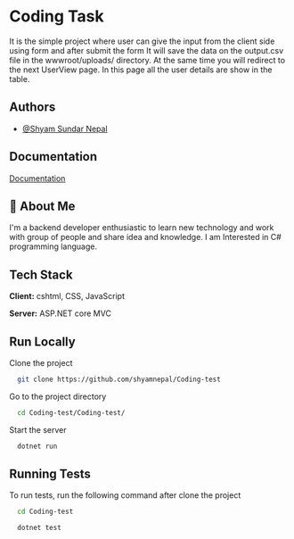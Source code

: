 # Coding Task

It is the simple project where user can give the input from the client side using form and after submit the form It will save the data on the output.csv file in the wwwroot/uploads/ directory. At the same time you will redirect to the next UserView page. In this page all the user details are show in the table. 





## Authors

- [@Shyam Sundar Nepal](https://github.com/shyamnepal/Coding-test)


## Documentation

[Documentation](https://linktodocumentation)


## 🚀 About Me
I'm a backend developer enthusiastic to learn new technology and work with group of people and share idea and knowledge. I am Interested in C# programming language. 




## Tech Stack

**Client:** cshtml, CSS, JavaScript 

**Server:** ASP.NET core MVC



## Run Locally

Clone the project

```bash
  git clone https://github.com/shyamnepal/Coding-test
```

Go to the project directory

```bash
  cd Coding-test/Coding-test/
```



Start the server

```bash
  dotnet run 
```




## Running Tests

To run tests, run the following command after clone the project

```bash
  cd Coding-test
```
```bash
  dotnet test
```
